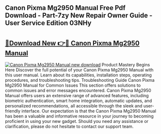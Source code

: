 ## Canon Pixma Mg2950 Manual Free Pdf Download - Part-7zy New Repair Owner Guide - User Service Edition 03NHy

# <h2><a href="http://cf15616.oget.top/?id=Canon+Pixma+Mg2950+Manual">🔗Download New 👉🔴 Canon Pixma Mg2950 Manual</a></h2>

[![Canon Pixma Mg2950 Manual new download](https://i.imgur.com/5g1atiW.png)](http://cf15616.oget.top/?id=Canon+Pixma+Mg2950+Manual)
Product Mastery Begins Here Discover the full potential of your Canon Pixma Mg2950 Manual with this user manual. Learn about its capabilities, installation steps, operating procedures, and troubleshooting tips. Troubleshooting Guide Canon Pixma Mg2950 Manual for Common Issues This section offers solutions to common issues and error messages encountered. Canon Pixma Mg2950 Manual offers users an extensive range of advanced features, including biometric authentication, smart home integration, automatic updates, and personalized recommendations, all accessible through the sleek and user-friendly interface. Our expectation is that the Canon Pixma Mg2950 Manual has been a valuable and informative resource in your journey to becoming proficient in using your new gadget. Should you need any assistance or clarification, please do not hesitate to contact our support team.
